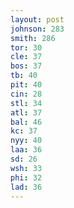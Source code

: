 ```yaml
---
layout: post
johnson: 283
smith: 286
tor: 30
cle: 37
bos: 37
tb: 40
pit: 40
cin: 28
stl: 34
atl: 37
bal: 46
kc: 37
nyy: 40
laa: 36
sd: 26
wsh: 33
phi: 32
lad: 36
---
```

